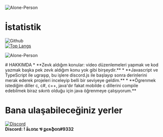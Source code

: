 <p align="left"> <img src="https://komarev.com/ghpvc/?username=Alone-Person" alt="Alone-Person" /> </p>

# İstatistik
![Github](https://github-readme-stats.vercel.app/api?username=Alone-Person&show_icons=true&theme=tokyonight)<br>
[![Top Langs](https://github-readme-stats.vercel.app/api/top-langs/?username=wioenena-q&layout=compact)](https://github.com/anuraghazra/github-readme-stats)

<p align="left"> <img src="https://komarev.com/ghpvc/?username=Alone-Person" alt="Alone-Person" /> </p>
# HAKKIMDA
* **Zevk aldığım konular: video düzenlemeleri yapmak ve kod yazmak başka pek zevk aldığım konu yok gibi birşeydir.**
* **Javascript ve TypeScript ile ugraşıp, bu işlere discord.js ile başlayıp sonra derinlerini merak ederek projeleri inceleyip belli bir seviyeye geldim.**
* **Ögrenmek istediğim diller c, c#, c++, java'dır fakat mobilde c dillerini compile edebilmek biraz sıkıntı olduğu için java öğrenmeye çalışıyorum.**


# Bana ulaşabileceğiniz yerler

[![Discord](https://camo.githubusercontent.com/cfdb7a62449afe712e9eb92977cf8190acb14fb16e173e128eff89736e212a1e/68747470733a2f2f696d672e736869656c64732e696f2f62616467652f646973636f72642532302d3732383944412e7376673f267374796c653d666f722d7468652d6261646765266c6f676f3d646973636f7264266c6f676f436f6c6f723d7768697465)](https://discord.gg/pJ8t8vR5a6)<br>
**Discord: ! ǟʟօռɛ Ꮰ քɛʀֆօռ#9332**
